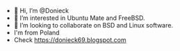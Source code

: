 - 👋 Hi, I’m @Donieck
- 👀 I’m interested in Ubuntu Mate and FreeBSD.
- 💞️ I’m looking to collaborate on BSD and Linux software.
- I'm from Poland
- Check <a href link>https://donieck69.blogspot.com<a>

<!---
Donieck/Donieck is a ✨ special ✨ repository because its `README.md` (this file) appears on your GitHub profile.
You can click the Preview link to take a look at your changes.
--->
